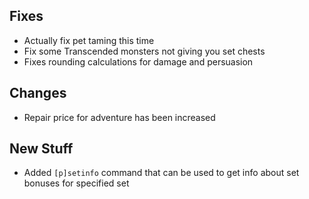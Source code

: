 ## Fixes
- Actually fix pet taming this time
- Fix some Transcended monsters not giving you set chests
- Fixes rounding calculations for damage and persuasion
## Changes
- Repair price for adventure has been increased
## New Stuff
- Added ``[p]setinfo`` command that can be used to get info about set bonuses for specified set